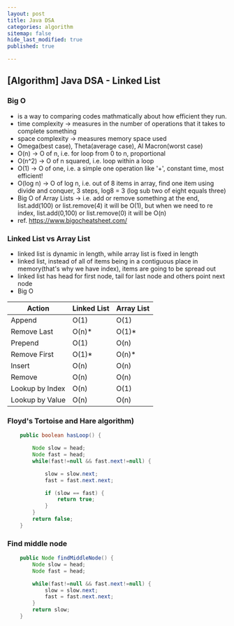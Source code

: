 ```yaml
---
layout: post
title: Java DSA
categories: algorithm
sitemap: false
hide_last_modified: true
published: true

---
```

## [Algorithm] Java DSA - Linked List

### Big O
* is a way to comparing codes mathmatically about how efficient they run.
* time complexity -> measures in the number of operations that it takes to complete something
* space complexity -> measures memory space used
* Omega(best case), Theta(average case), Al Macron(worst case)
* O(n) -> O of n, i.e. for loop from 0 to n, proportional
* O(n^2) -> O of n squared, i.e. loop within a loop
* O(1) -> O of one, i.e. a simple one operation like '+', constant time, most efficient!
* O(log n) -> O of log n, i.e. out of 8 items in array, find one item using divide and conquer, 3 steps, log8 = 3 (log sub two of eight equals three)
* Big O of Array Lists -> i.e. add or remove something at the end, list.add(100) or list.remove(4) it will be O(1), but when we need to re index, list.add(0,100) or list.remove(0) it will be O(n)
* ref. https://www.bigocheatsheet.com/

### Linked List vs Array List
* linked list is dynamic in length, while array list is fixed in length
* linked list, instead of all of items being in a contiguous place in memory(that's why we have index), items are going to be spread out
* linked list has head for first node, tail for last node and others point next node
* Big O 

| Action       | Linked List | Array List  |
| -----------  | ----------- | ----------- |
| Append       | O(1)        | O(1)        |
| Remove Last  | O(n)*       | O(1)*       |
| Prepend      | O(1)        | O(n)        |
| Remove First | O(1)*       | O(n)*       |
| Insert       | O(n)        | O(n)        |
| Remove       | O(n)        | O(n)        |
| Lookup by Index | O(n)        | O(1)        |
| Lookup by Value | O(n)        | O(n)        |

###  Floyd's Tortoise and Hare algorithm)

~~~java
    public boolean hasLoop() {

        Node slow = head;
        Node fast = head;
        while(fast!=null && fast.next!=null) {

            slow = slow.next;
            fast = fast.next.next;

            if (slow == fast) {
                return true;
            }
        }
        return false;
    }
~~~

### Find middle node

~~~java
    public Node findMiddleNode() {
        Node slow = head;
        Node fast = head;

        while(fast!=null && fast.next!=null) {
            slow = slow.next;
            fast = fast.next.next;
        }
        return slow;
    }
~~~
